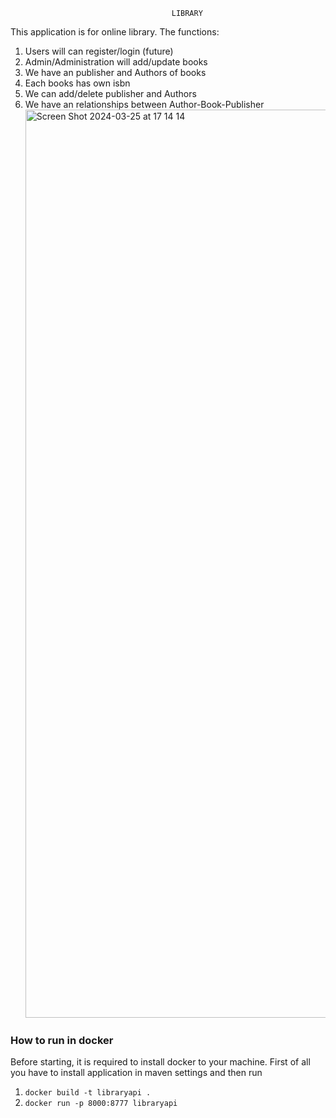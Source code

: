                                         LIBRARY
This application is for online library.
                                        The functions:
1) Users will can register/login (future)
2) Admin/Administration will add/update books
3) We have an publisher and Authors of books
4) Each books has own isbn
5) We can add/delete publisher and Authors
6) We have an relationships between Author-Book-Publisher
         <img width="1453" alt="Screen Shot 2024-03-25 at 17 14 14" src="https://github.com/grizzli03/library/assets/102717442/8956e66e-a49e-4db5-8b83-0c67a6a204d0">

### How to run in docker
Before starting, it is required to install docker to your machine.
First of all you have to install application in maven settings and then run
1. `docker build -t libraryapi .`
2. `docker run -p 8000:8777 libraryapi`